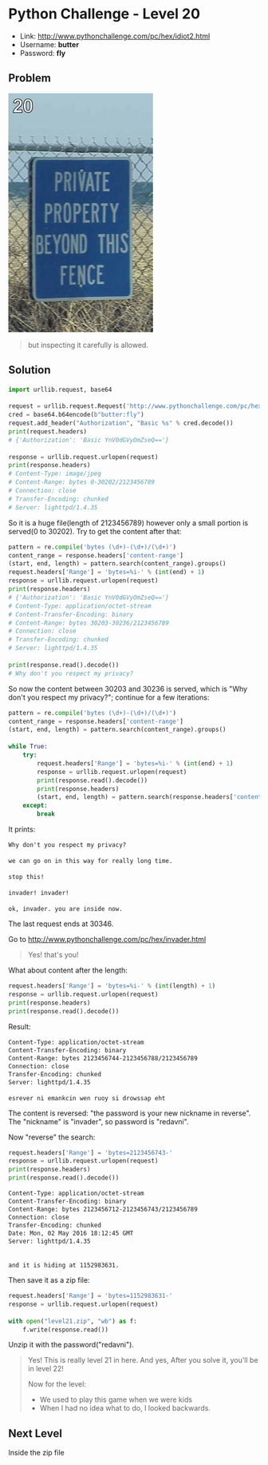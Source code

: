 # Python Challenge - Level 20

- Link: http://www.pythonchallenge.com/pc/hex/idiot2.html
- Username: **butter**
- Password: **fly**

## Problem

![](src/level_20/unreal.jpg)


> but inspecting it carefully is allowed.



## Solution

```python
import urllib.request, base64

request = urllib.request.Request('http://www.pythonchallenge.com/pc/hex/unreal.jpg')
cred = base64.b64encode(b"butter:fly")
request.add_header("Authorization", "Basic %s" % cred.decode())
print(request.headers)
# {'Authorization': 'Basic YnV0dGVyOmZseQ=='}

response = urllib.request.urlopen(request)
print(response.headers)
# Content-Type: image/jpeg
# Content-Range: bytes 0-30202/2123456789
# Connection: close
# Transfer-Encoding: chunked
# Server: lighttpd/1.4.35

```

So it is a huge file(length of 2123456789) however only a small portion is served(0 to 30202). Try to get the content after that:

```python
pattern = re.compile('bytes (\d+)-(\d+)/(\d+)')
content_range = response.headers['content-range']
(start, end, length) = pattern.search(content_range).groups()
request.headers['Range'] = 'bytes=%i-' % (int(end) + 1)
response = urllib.request.urlopen(request)
print(response.headers)
# {'Authorization': 'Basic YnV0dGVyOmZseQ=='}
# Content-Type: application/octet-stream
# Content-Transfer-Encoding: binary
# Content-Range: bytes 30203-30236/2123456789
# Connection: close
# Transfer-Encoding: chunked
# Server: lighttpd/1.4.35

print(response.read().decode())
# Why don't you respect my privacy?
```

So now the content between 30203 and 30236 is served, which is "Why don't you respect my privacy?"; continue for a few iterations:

```python
pattern = re.compile('bytes (\d+)-(\d+)/(\d+)')
content_range = response.headers['content-range']
(start, end, length) = pattern.search(content_range).groups()

while True:
    try:
        request.headers['Range'] = 'bytes=%i-' % (int(end) + 1)
        response = urllib.request.urlopen(request)
        print(response.read().decode())
        print(response.headers)
        (start, end, length) = pattern.search(response.headers['content-range']).groups()
    except: 
        break
```

It prints:

```
Why don't you respect my privacy?

we can go on in this way for really long time.

stop this!

invader! invader!

ok, invader. you are inside now. 
```

The last request ends at 30346.


Go to http://www.pythonchallenge.com/pc/hex/invader.html

> Yes! that's you!

What about content after the length:

```python
request.headers['Range'] = 'bytes=%i-' % (int(length) + 1)
response = urllib.request.urlopen(request)
print(response.headers)
print(response.read().decode())
```

Result:

```
Content-Type: application/octet-stream
Content-Transfer-Encoding: binary
Content-Range: bytes 2123456744-2123456788/2123456789
Connection: close
Transfer-Encoding: chunked
Server: lighttpd/1.4.35

esrever ni emankcin wen ruoy si drowssap eht
```

The content is reversed: "the password is your new nickname in reverse". The "nickname" is "invader", so password is "redavni".

Now "reverse" the search: 

```python
request.headers['Range'] = 'bytes=2123456743-'
response = urllib.request.urlopen(request)
print(response.headers)
print(response.read().decode())
```

```
Content-Type: application/octet-stream
Content-Transfer-Encoding: binary
Content-Range: bytes 2123456712-2123456743/2123456789
Connection: close
Transfer-Encoding: chunked
Date: Mon, 02 May 2016 18:12:45 GMT
Server: lighttpd/1.4.35


and it is hiding at 1152983631.
```

Then save it as a zip file:

```python
request.headers['Range'] = 'bytes=1152983631-'
response = urllib.request.urlopen(request)

with open("level21.zip", "wb") as f:
    f.write(response.read())
```

Unzip it with the password("redavni").

> Yes! This is really level 21 in here. 
> And yes, After you solve it, you'll be in level 22!
>
> Now for the level:
>
> * We used to play this game when we were kids
> * When I had no idea what to do, I looked backwards.

## Next Level

Inside the zip file

<div class="ad">
<script src='//z-na.amazon-adsystem.com/widgets/onejs?MarketPlace=US&amp;adInstanceId=0f3c2d71-0c18-4aca-be44-ba6e8892af33&amp;storeId=xstore0b-20'></script> 
</div>  